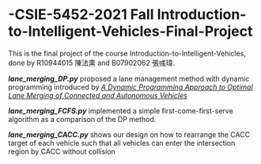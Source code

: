# -CSIE-5452-2021 Fall Introduction-to-Intelligent-Vehicles-Final-Project

This is the final project of the course Introduction-to-Intelligent-Vehicles, done by R10944015 陳法熏 and B07902062 張彧瑋.

_***lane_merging_DP.py***_ proposed a lane management method with dynamic programming introduced by [_*A Dynamic Programming Approach to Optimal Lane Merging of Connected and Autonomous Vehicles*_](https://ieeexplore.ieee.org/document/9304813)

_***lane_merging_FCFS.py***_ implemented a simple first-come-first-serve algorithm as a comparison of the DP method.

_***lane_merging_CACC.py***_ shows our design on how to rearrange the CACC target of each vehicle such that all vehicles can enter the intersection region by CACC without collision
